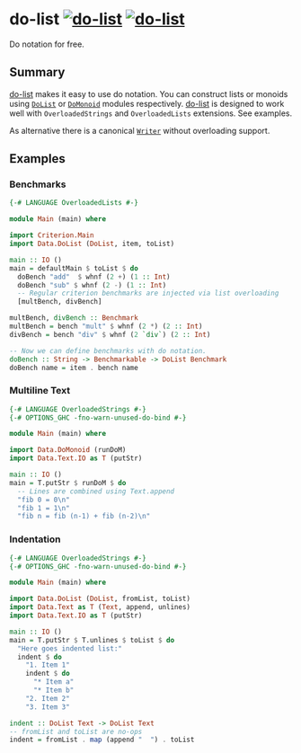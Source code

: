 # do-list [![do-list][stackage-badge]][do-list] [![do-list][hackage-badge]][hackage]
Do notation for free.

## Summary
[do-list] makes it easy to use do notation. You can construct lists or monoids using [`DoList`] or [`DoMonoid`] modules respectively. [do-list] is designed to work well with `OverloadedStrings` and `OverloadedLists` extensions. See examples.

As alternative there is a canonical [`Writer`] without overloading support.

## Examples

### Benchmarks
```haskell
{-# LANGUAGE OverloadedLists #-}

module Main (main) where

import Criterion.Main
import Data.DoList (DoList, item, toList)

main :: IO ()
main = defaultMain $ toList $ do
  doBench "add"  $ whnf (2 +) (1 :: Int)
  doBench "sub" $ whnf (2 -) (1 :: Int)
  -- Regular criterion benchmarks are injected via list overloading
  [multBench, divBench]

multBench, divBench :: Benchmark
multBench = bench "mult" $ whnf (2 *) (2 :: Int)
divBench = bench "div" $ whnf (2 `div`) (2 :: Int)

-- Now we can define benchmarks with do notation.
doBench :: String -> Benchmarkable -> DoList Benchmark
doBench name = item . bench name
```

### Multiline Text
```haskell
{-# LANGUAGE OverloadedStrings #-}
{-# OPTIONS_GHC -fno-warn-unused-do-bind #-}

module Main (main) where

import Data.DoMonoid (runDoM)
import Data.Text.IO as T (putStr)

main :: IO ()
main = T.putStr $ runDoM $ do
  -- Lines are combined using Text.append
  "fib 0 = 0\n"
  "fib 1 = 1\n"
  "fib n = fib (n-1) + fib (n-2)\n"
```

### Indentation
```haskell
{-# LANGUAGE OverloadedStrings #-}
{-# OPTIONS_GHC -fno-warn-unused-do-bind #-}

module Main (main) where

import Data.DoList (DoList, fromList, toList)
import Data.Text as T (Text, append, unlines)
import Data.Text.IO as T (putStr)

main :: IO ()
main = T.putStr $ T.unlines $ toList $ do
  "Here goes indented list:"
  indent $ do
    "1. Item 1"
    indent $ do
      "* Item a"
      "* Item b"
    "2. Item 2"
    "3. Item 3"

indent :: DoList Text -> DoList Text
-- fromList and toList are no-ops
indent = fromList . map (append "  ") . toList
```

[do-list]: https://www.stackage.org/package/do-list
[hackage]: https://hackage.haskell.org/package/do-list
[hackage-badge]: https://img.shields.io/hackage/v/do-list.svg
[stackage-badge]: https://www.stackage.org/package/do-list/badge/lts
[`DoList`]: https://hackage.haskell.org/package/do-list/docs/Data-DoList.html
[`DoMonoid`]: https://hackage.haskell.org/package/do-list/docs/Data-DoMonoid.html
[`Writer`]: https://hackage.haskell.org/package/transformers/docs/Control-Monad-Trans-Writer-Lazy.html
